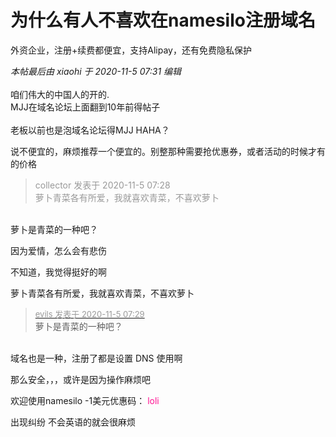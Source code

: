 # 为什么有人不喜欢在namesilo注册域名


外资企业，注册+续费都便宜，支持Alipay，还有免费隐私保护

<i class="pstatus"> 本帖最后由 xiaohi 于 2020-11-5 07:31 编辑 </i><br />
<br />
咱们伟大的中国人的开的.<br />
MJJ在域名论坛上面翻到10年前得帖子<br />
<br />
老板以前也是泡域名论坛得MJJ HAHA？

说不便宜的，麻烦推荐一个便宜的。别整那种需要抢优惠券，或者活动的时候才有的价格

<div class="quote"><blockquote><font color="#999999">collector 发表于 2020-11-5 07:28</font><br />
<font color="#999999">萝卜青菜各有所爱，我就喜欢青菜，不喜欢萝卜</font></blockquote></div><br />
萝卜是青菜的一种吧？

因为爱情，怎么会有悲伤<img src="static/image/smiley/yct/002.gif" smilieid="30" border="0" alt="" />

不知道，我觉得挺好的啊 

萝卜青菜各有所爱，我就喜欢青菜，不喜欢萝卜

<div class="quote"><blockquote><font size="2"><a href="https://www.hostloc.com/forum.php?mod=redirect&amp;goto=findpost&amp;pid=9404638&amp;ptid=762591" target="_blank"><font color="#999999">evils 发表于 2020-11-5 07:29</font></a></font><br />
萝卜是青菜的一种吧？</blockquote></div><br />
域名也是一种，注册了都是设置 DNS 使用啊

那么安全，，，或许是因为操作麻烦吧

欢迎使用namesilo -1美元优惠码： <font color="deeppink">loli</font>

出现纠纷 不会英语的就会很麻烦
